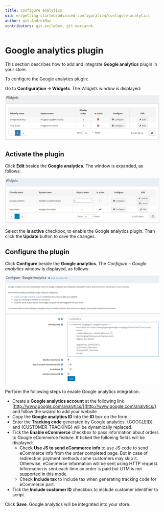 ```yaml
---
title: Configure analytics
uid: en/getting-started/advanced-configuration/configure-analytics
author: git.AndreiMaz
contributors: git.exileDev, git.mariannk
---
```


# Google analytics plugin

This section describes how to add and integrate **Google analytics** plugin in your store.

To configure the Google analytics plugin:

Go to **Configuration → Widgets**. The *Widgets* window is displayed:

![Widgets](_static/configure-analytics/google-analytics-widgets.png)

## Activate the plugin

Click **Edit** beside the **Google analytics**. The window is expanded, as follows:

![Google analytics](_static/configure-analytics/google-analytics-widgets-edit.jpg)

Select the **Is active** checkbox, to enable the Google analytics plugin. Than click the **Update** button to save the changes.

## Configure the plugin

Click **Configure** beside the **Google analytics**. The *Configure – Google analytics* window is displayed, as follows:

![Google analytics - Configure](_static/configure-analytics/google-analytics-widgets-configure.png)

Perform the following steps to enable Google analytics integration:

* Create a **Google analytics account** at the following link [http://www.google.com/analytics/](http://www.google.com/analytics/) and follow the wizard to add your website
* Copy the **Google analytics ID** into the **ID** box on the form.
* Enter the **Tracking code** generated by Google analytics. {GOOGLEID} and {CUSTOMER_TRACKING} will be dynamically replaced.
* Tick the **Enable eCommerce** checkbox to pass information about orders to Google eCommerce feature. If ticked the folloeing fields will be displayed:
    * Check **Use JS to send eCommerce info** to use JS code to send eCommerce info from the order completed page. But in case of redirection payment methods some customers may skip it. Otherwise, eCommerce information will be sent using HTTP request. Information is sent each time an order is paid but UTM is not supported in this mode.
    * Check **Include tax** to include tax when generating tracking code for eCommerce part.
* Tick the **Include customer ID** checkbox to include customer identifier to script.

Click **Save**. Google analytics will be integrated into your store.